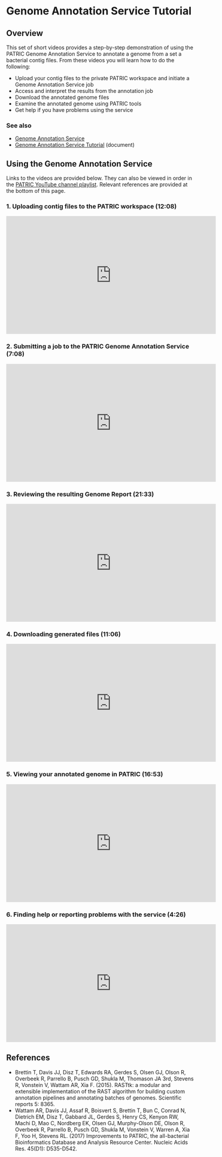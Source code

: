 # Genome Annotation Service Tutorial

## Overview
This set of short videos provides a step-by-step demonstration of using the PATRIC Genome Annotation Service to annotate a genome from a set a bacterial contig files. From these videos you will learn how to do the following:

* Upload your contig files to the private PATRIC workspace and initiate a Genome Annotation Service job
* Access and interpret the results from the annotation job
* Download the annotated genome files
* Examine the annotated genome using PATRIC tools
* Get help if you have problems using the service

### See also
* [Genome Annotation Service](https://patricbrc.org/app/Annotation)
* [Genome Annotation Service Tutorial](https://docs.patricbrc.org/tutorial/genome_annotation/annotation.html) (document)

## Using the Genome Annotation Service

Links to the videos are provided below.  They can also be viewed in order in the [PATRIC YouTube channel playlist](https://www.youtube.com/watch?v=IOo3POYtCKs&list=PLsstVALeacELn_vRu1tm7654_pdnm6lQT). Relevant references are provided at the bottom of this page.

### 1. Uploading contig files to the PATRIC workspace (12:08)
<iframe width="560" height="315" src="https://www.youtube.com/embed/IOo3POYtCKs" frameborder="0" allow="accelerometer; autoplay; encrypted-media; gyroscope; picture-in-picture" allowfullscreen></iframe>


### 2. Submitting a job to the PATRIC Genome Annotation Service (7:08)
<iframe width="560" height="315" src="https://www.youtube.com/embed/dnopNXkJM6U" frameborder="0" allow="accelerometer; autoplay; encrypted-media; gyroscope; picture-in-picture" allowfullscreen></iframe>


### 3. Reviewing the resulting Genome Report (21:33)
<iframe width="560" height="315" src="https://www.youtube.com/embed/R4nWHC2921A" frameborder="0" allow="accelerometer; autoplay; encrypted-media; gyroscope; picture-in-picture" allowfullscreen></iframe>


### 4. Downloading generated files (11:06)
<iframe width="560" height="315" src="https://www.youtube.com/embed/2oiBZIuQAXE" frameborder="0" allow="accelerometer; autoplay; encrypted-media; gyroscope; picture-in-picture" allowfullscreen></iframe>


### 5. Viewing your annotated genome in PATRIC (16:53)
<iframe width="560" height="315" src="https://www.youtube.com/embed/YIO-ssRz42g" frameborder="0" allow="accelerometer; autoplay; encrypted-media; gyroscope; picture-in-picture" allowfullscreen></iframe>


### 6. Finding help or reporting problems with the service (4:26)
<iframe width="560" height="315" src="https://www.youtube.com/embed/Byq98NNxWQ4" frameborder="0" allow="accelerometer; autoplay; encrypted-media; gyroscope; picture-in-picture" allowfullscreen></iframe>


## References
* Brettin T, Davis JJ, Disz T, Edwards RA, Gerdes S, Olsen GJ, Olson R, Overbeek R, Parrello B, Pusch GD, Shukla M, Thomason JA 3rd, Stevens R, Vonstein V, Wattam AR, Xia F. (2015). RASTtk: a modular and extensible implementation of the RAST algorithm for building custom annotation pipelines and annotating batches of genomes. Scientific reports 5: 8365.
* Wattam AR, Davis JJ, Assaf R, Boisvert S, Brettin T, Bun C, Conrad N, Dietrich EM, Disz T, Gabbard JL, Gerdes S, Henry CS, Kenyon RW, Machi D, Mao C, Nordberg EK, Olsen GJ, Murphy-Olson DE, Olson R, Overbeek R, Parrello B, Pusch GD, Shukla M, Vonstein V, Warren A, Xia F, Yoo H, Stevens RL. (2017) Improvements to PATRIC, the all-bacterial Bioinformatics Database and Analysis Resource Center. Nucleic Acids Res. 45(D1): D535-D542.



